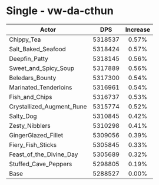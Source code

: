 # Single - vw-da-cthun
| Actor | DPS | Increase |
|---|:---:|:---:|
|Chippy_Tea|5318537|0.57%|
|Salt_Baked_Seafood|5318424|0.57%|
|Deepfin_Patty|5318145|0.56%|
|Sweet_and_Spicy_Soup|5317889|0.56%|
|Beledars_Bounty|5317300|0.54%|
|Marinated_Tenderloins|5316961|0.54%|
|Fish_and_Chips|5316737|0.53%|
|Crystallized_Augment_Rune|5315774|0.52%|
|Salty_Dog|5310845|0.42%|
|Zesty_Nibblers|5310298|0.41%|
|GingerGlazed_Fillet|5309056|0.39%|
|Fiery_Fish_Sticks|5305845|0.33%|
|Feast_of_the_Divine_Day|5305689|0.32%|
|Stuffed_Cave_Peppers|5298805|0.19%|
|Base|5288527|0.00%|
